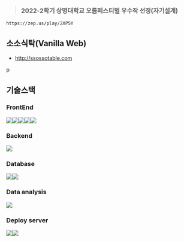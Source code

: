 > <h3>2022-2학기 상명대학교 오름페스티벌 우수작 선정(자기설계)</h3>
    https://zep.us/play/2XP5Y

## 소소식탁(Vanilla Web)
- http://ssossotable.com

p

## 기술스택

### FrontEnd
<img src="https://img.shields.io/badge/HTML5-E34F26?style=for-the-badge&logo=HTML5&logoColor=white"><img src="https://img.shields.io/badge/CSS3-1572B6?style=for-the-badge&logo=CSS3&logoColor=white"><img src="https://img.shields.io/badge/Bootstrap-7952B3?style=for-the-badge&logo=Bootstrap&logoColor=white"><img src="https://img.shields.io/badge/JavaScript-F7DF1E?style=for-the-badge&logo=JavaScript&logoColor=white"><img src="https://img.shields.io/badge/jQuery-0769AD?style=for-the-badge&logo=jQuery&logoColor=white">
  
### Backend
<img src="https://img.shields.io/badge/PHP-777BB4?style=for-the-badge&logo=PHP&logoColor=white">

### Database
<img src="https://img.shields.io/badge/Amazon%20EC2-FF9900?style=for-the-badge&logo=Amazon%20EC2&logoColor=white"><img src="https://img.shields.io/badge/MySQL-4479A1?style=for-the-badge&logo=MySQL&logoColor=white">

### Data analysis
<img src="https://img.shields.io/badge/Python-3776AB?style=for-the-badge&logo=Python&logoColor=white">

### Deploy server
<img src="https://img.shields.io/badge/Amazon%20EC2-FF9900?style=for-the-badge&logo=Amazon%20EC2&logoColor=white"><img src="https://img.shields.io/badge/Ubuntu-E95420?style=for-the-badge&logo=Ubuntu&logoColor=white">


